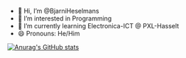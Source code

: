 - 👋 Hi, I’m @BjarniHeselmans
- 👀 I’m interested in Programming
- 🌱 I’m currently learning Electronica-ICT @ PXL-Hasselt
- 😄 Pronouns: He/Him

[![Anurag's GitHub stats](https://github-readme-stats.vercel.app/api?username=BjarniHeselmans&show_icons=true&theme=radical)](https://github.com/BjarniHeselmans/github-readme-stats)

